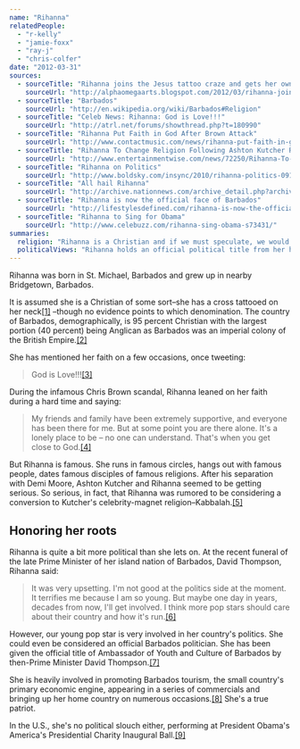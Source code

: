 ```yaml
---
name: "Rihanna"
relatedPeople:
  - "r-kelly"
  - "jamie-foxx"
  - "ray-j"
  - "chris-colfer"
date: "2012-03-31"
sources:
  - sourceTitle: "Rihanna joins the Jesus tattoo craze and gets her own cross tattoo"
    sourceUrl: "http://alphaomegaarts.blogspot.com/2012/03/rihanna-joins-jesus-tattoo-craze-and.html"
  - sourceTitle: "Barbados"
    sourceUrl: "http://en.wikipedia.org/wiki/Barbados#Religion"
  - sourceTitle: "Celeb News: Rihanna: God is Love!!!"
    sourceUrl: "http://atrl.net/forums/showthread.php?t=180990"
  - sourceTitle: "Rihanna Put Faith in God After Brown Attack"
    sourceUrl: "http://www.contactmusic.com/news/rihanna-put-faith-in-god-after-brown-attack_1121111"
  - sourceTitle: "Rihanna To Change Religion Following Ashton Kutcher Romance?"
    sourceUrl: "http://www.entertainmentwise.com/news/72250/Rihanna-To-Change-Religion-Following-Ashton-Kutcher-Romance"
  - sourceTitle: "Rihanna on Politics"
    sourceUrl: "http://www.boldsky.com/insync/2010/rihanna-politics-091110.html"
  - sourceTitle: "All hail Rihanna"
    sourceUrl: "http://archive.nationnews.com/archive_detail.php?archiveFile=2008/February/22/LocalNews/53698.xml&start=0&numPer=20&sectionSearch=&begindate=1%2F1%2F1994&enddate=12%2F31%2F2009&authorSearch=&IncludeStories=1&pubsection=&page=&IncludePages=&IncludeImages=&mode=allwords&archive_pubname=Daily+Nation%0A%09%09%09"
  - sourceTitle: "Rihanna is now the official face of Barbados"
    sourceUrl: "http://lifestylesdefined.com/rihanna-is-now-the-official-face-of-barbados/"
  - sourceTitle: "Rihanna to Sing for Obama"
    sourceUrl: "http://www.celebuzz.com/rihanna-sing-obama-s73431/"
summaries:
  religion: "Rihanna is a Christian and if we must speculate, we would guess Anglican as it is the dominant religion of her home country of Barbados."
  politicalViews: "Rihanna holds an official political title from her home country of Barbados and is heavily involved in promoting that country's tourism industry. In the states, she's shown support for Democrat President Obama."
---
```


Rihanna was born in St. Michael, Barbados and grew up in nearby Bridgetown, Barbados.

It is assumed she is a Christian of some sort–she has a cross tattooed on her neck<a class="source-citation" href="#http%3A%2F%2Falphaomegaarts.blogspot.com%2F2012%2F03%2Frihanna-joins-jesus-tattoo-craze-and.html" title="Rihanna joins the Jesus tattoo craze and gets her own cross tattoo">[1]</a> –though no evidence points to which denomination. The country of Barbados, demographically, is 95 percent Christian with the largest portion (40 percent) being Anglican as Barbados was an imperial colony of the British Empire.<a class="source-citation" href="#http%3A%2F%2Fen.wikipedia.org%2Fwiki%2FBarbados%23Religion" title="Barbados">[2]</a>

She has mentioned her faith on a few occasions, once tweeting:

>God is Love!!!<a class="source-citation" href="#http%3A%2F%2Fatrl.net%2Fforums%2Fshowthread.php%3Ft%3D180990" title="Celeb News: Rihanna: God is Love!!!">[3]</a>

During the infamous Chris Brown scandal, Rihanna leaned on her faith during a hard time and saying:

>My friends and family have been extremely supportive, and everyone has been there for me. But at some point you are there alone. It's a lonely place to be – no one can understand. That's when you get close to God.<a class="source-citation" href="#http%3A%2F%2Fwww.contactmusic.com%2Fnews%2Frihanna-put-faith-in-god-after-brown-attack_1121111" title="Rihanna Put Faith in God After Brown Attack">[4]</a>

But Rihanna is famous. She runs in famous circles, hangs out with famous people, dates famous disciples of famous religions. After his separation with Demi Moore, Ashton Kutcher and Rihanna seemed to be getting serious. So serious, in fact, that Rihanna was rumored to be considering a conversion to Kutcher's celebrity-magnet religion–Kabbalah.<a class="source-citation" href="#http%3A%2F%2Fwww.entertainmentwise.com%2Fnews%2F72250%2FRihanna-To-Change-Religion-Following-Ashton-Kutcher-Romance" title="Rihanna To Change Religion Following Ashton Kutcher Romance?">[5]</a>

## Honoring her roots

Rihanna is quite a bit more political than she lets on. At the recent funeral of the late Prime Minister of her island nation of Barbados, David Thompson, Rihanna said:

>It was very upsetting. I'm not good at the politics side at the moment. It terrifies me because I am so young. But maybe one day in years, decades from now, I'll get involved. I think more pop stars should care about their country and how it's run.<a class="source-citation" href="#http%3A%2F%2Fwww.boldsky.com%2Finsync%2F2010%2Frihanna-politics-091110.html" title="Rihanna on Politics">[6]</a>

However, our young pop star is very involved in her country's politics. She could even be considered an official Barbados politician. She has been given the official title of Ambassador of Youth and Culture of Barbados by then-Prime Minister David Thompson.<a class="source-citation" href="#http%3A%2F%2Farchive.nationnews.com%2Farchive_detail.php%3FarchiveFile%3D2008%2FFebruary%2F22%2FLocalNews%2F53698.xml%26start%3D0%26numPer%3D20%26sectionSearch%3D%26begindate%3D1%252F1%252F1994%26enddate%3D12%252F31%252F2009%26authorSearch%3D%26IncludeStories%3D1%26pubsection%3D%26page%3D%26IncludePages%3D%26IncludeImages%3D%26mode%3Dallwords%26archive_pubname%3DDaily%2BNation%250A%2509%2509%2509" title="All hail Rihanna">[7]</a>

She is heavily involved in promoting Barbados tourism, the small country's primary economic engine, appearing in a series of commercials and bringing up her home country on numerous occasions.<a class="source-citation" href="#http%3A%2F%2Flifestylesdefined.com%2Frihanna-is-now-the-official-face-of-barbados%2F" title="Rihanna is now the official face of Barbados">[8]</a> She's a true patriot.

In the U.S., she's no political slouch either, performing at President Obama's America's Presidential Charity Inaugural Ball.<a class="source-citation" href="#http%3A%2F%2Fwww.celebuzz.com%2Frihanna-sing-obama-s73431%2F" title="Rihanna to Sing for Obama">[9]</a>